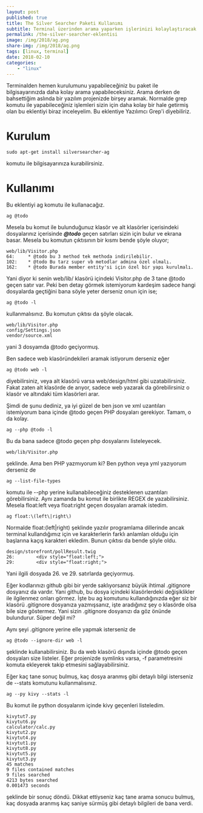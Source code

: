 ```yaml
---
layout: post
published: true
title: The Silver Searcher Paketi Kullanımı
subtitle: Terminal üzerinden arama yaparken işlerinizi kolaylaştıracak bir paket. Daha kolay ve hızlı grep komutunu kullanmanızı sağlar.
permalink: /the-silver-searcher-eklentisi
image: /img/2018/ag.png
share-img: /img/2018/ag.png
tags: [linux, terminal]
date: 2018-02-10
categories:
    - "linux"
---
```


Terminalden hemen kurulumunu yapabileceğiniz bu paket ile bilgisayarınızda daha kolay arama yapabileceksiniz. Arama derken de bahsettiğim aslında bir yazılım projenizde birşey aramak. Normalde grep komutu ile yapabileceğiniz işlemleri sizin için daha kolay bir hale getirmiş olan bu eklentiyi biraz inceleyelim. Bu eklentiye Yazılımcı Grep'i diyebiliriz.

# Kurulum

```
sudo apt-get install silversearcher-ag
```

komutu ile bilgisayarınıza kurabilirsiniz.


# Kullanımı
Bu eklentiyi ag komutu ile kullanacağız.

```
ag @todo
```
Mesela bu komut ile bulunduğunuz klasör ve alt klasörler içerisindeki dosyalarınız içerisinde ***@todo*** geçen satırları sizin için bulur ve ekrana basar. Mesela bu komutun çıktısının bir kısmı bende şöyle oluyor;

```
web/lib/Visitor.php
64:     * @todo bu 3 method tek methoda indirilebilir.
102:    * @todo Bu tarz super vb metodlar admina özel olmalı.
162:    * @todo Burada member entity'si için özel bir yapı kurulmalı.
```

Yani diyor ki senin web/lib/ klasörü içindeki Visitor.php de 3 tane @todo geçen satır var. Peki ben detay görmek istemiyorum kardeşim sadece hangi dosyalarda geçtiğini bana söyle yeter derseniz onun için ise;

```
ag @todo -l
```
kullanmalısınız. Bu komutun çıktısı da şöyle olacak.

```
web/lib/Visitor.php
config/Settings.json
vendor/source.xml
```
yani 3 dosyamda @todo geçiyormuş.

Ben sadece web klasöründekileri aramak istiyorum derseniz eğer

```
ag @todo web -l
```
diyebilirsiniz, veya alt klasörü varsa web/design/html gibi uzatabilirsiniz. Fakat zaten alt klasörde de arıyor, sadece web yazarak da görebilirsiniz o klasör ve altındaki tüm klasörleri arar.

Şimdi de şunu dediniz, ya iyi güzel de ben json ve xml uzantıları istemiyorum bana içinde @todo geçen PHP dosyaları gerekiyor. Tamam, o da kolay.

```
ag --php @todo -l
```
Bu da bana sadece  @todo geçen php dosyalarını listeleyecek.

```
web/lib/Visitor.php
```
şeklinde. Ama ben PHP yazmıyorum ki? Ben python veya yml yazıyorum derseniz de

```
ag --list-file-types
```
komutu ile --php yerine kullanabileceğiniz desteklenen uzantıları görebilirsiniz. Aynı zamanda bu komut ile birlikte REGEX de yazabilirsiniz. Mesela float:left veya float:right geçen dosyaları aramak istedim.

```
ag float:\(left\|right\)
```
Normalde float:(left|right) şeklinde yazılır programlama dillerinde ancak terminal kullandığımız için ve karakterlerin farklı anlamları olduğu için başlarına kaçış karakteri ekledim. Bunun çıktısı da bende şöyle oldu.

```
design/storefront/pollResult.twig
26:        <div style="float:left;">
29:        <div style="float:right;">
```
Yani ilgili dosyada 26. ve 29. satırlarda geçiyormuş.

Eğer kodlarınızı github gibi bir yerde saklıyorsanız büyük ihtimal .gitignore dosyanız da vardır. Yani github, bu dosya içindeki klasörlerdeki değişiklikler ile ilgilenmez onları görmez. İşte bu ag komutunu kullandığınızda eğer siz bir klasörü .gitignore dosyanıza yazmışsanız, işte aradığınız şey o klasörde olsa bile size göstermez. Yani sizin .gitignore dosyanızı da göz önünde bulundurur. Süper değil mi?

Aynı şeyi .gitignore yerine elle yapmak isterseniz de

```
ag @todo --ignore-dir web -l
```
şeklinde kullanabilirsiniz. Bu da web klasörü dışında içinde @todo geçen dosyaları size listeler. Eğer projenizde symlinks varsa, -f parametresini komuta ekleyerek takip etmesini sağlayabilirsiniz.

Eğer kaç tane sonuç bulmuş, kaç dosya aranmış gibi detaylı bilgi isterseniz de --stats komutunu kullanmalısınız.

```
ag --py kivy --stats -l
```
Bu komut ile python dosyalarım içinde kivy geçenleri listeledim.

```
kivytut7.py
kivytut6.py
calculator/calc.py
kivytut2.py
kivytut4.py
kivytut1.py
kivytut8.py
kivytut5.py
kivytut3.py
45 matches
9 files contained matches
9 files searched
4213 bytes searched
0.001473 seconds
```
şeklinde bir sonuç döndü. Dikkat ettiyseniz kaç tane arama sonucu bulmuş, kaç dosyada aranmış kaç saniye sürmüş gibi detaylı bilgileri de bana verdi.
